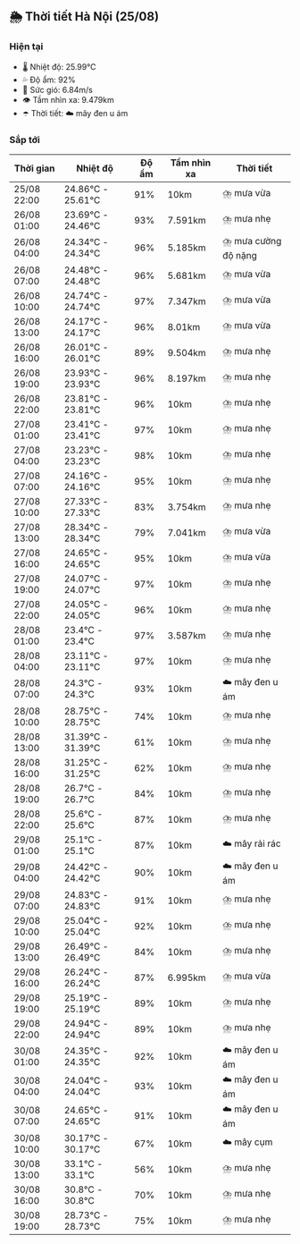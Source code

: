 ## 🌦️ Thời tiết Hà Nội (25/08)

### Hiện tại

- 🌡️ Nhiệt độ: 25.99℃
- 💦 Độ ẩm: 92%
- 💨 Sức gió: 6.84m/s
- 👁️ Tầm nhìn xa: 9.479km
- ☂️ Thời tiết: ☁️ mây đen u ám

### Sắp tới

| Thời gian | Nhiệt độ | Độ ẩm | Tầm nhìn xa | Thời tiết |
| --- | --- | --- | --- | --- |
| 25/08 22:00 | 24.86℃ - 25.61℃ | 91% | 10km | ⛈️ mưa vừa |
| 26/08 01:00 | 23.69℃ - 24.46℃ | 93% | 7.591km | ⛈️ mưa nhẹ |
| 26/08 04:00 | 24.34℃ - 24.34℃ | 96% | 5.185km | ⛈️ mưa cường độ nặng |
| 26/08 07:00 | 24.48℃ - 24.48℃ | 96% | 5.681km | ⛈️ mưa vừa |
| 26/08 10:00 | 24.74℃ - 24.74℃ | 97% | 7.347km | ⛈️ mưa vừa |
| 26/08 13:00 | 24.17℃ - 24.17℃ | 96% | 8.01km | ⛈️ mưa vừa |
| 26/08 16:00 | 26.01℃ - 26.01℃ | 89% | 9.504km | ⛈️ mưa nhẹ |
| 26/08 19:00 | 23.93℃ - 23.93℃ | 96% | 8.197km | ⛈️ mưa nhẹ |
| 26/08 22:00 | 23.81℃ - 23.81℃ | 96% | 10km | ⛈️ mưa nhẹ |
| 27/08 01:00 | 23.41℃ - 23.41℃ | 97% | 10km | ⛈️ mưa nhẹ |
| 27/08 04:00 | 23.23℃ - 23.23℃ | 98% | 10km | ⛈️ mưa nhẹ |
| 27/08 07:00 | 24.16℃ - 24.16℃ | 95% | 10km | ⛈️ mưa nhẹ |
| 27/08 10:00 | 27.33℃ - 27.33℃ | 83% | 3.754km | ⛈️ mưa nhẹ |
| 27/08 13:00 | 28.34℃ - 28.34℃ | 79% | 7.041km | ⛈️ mưa vừa |
| 27/08 16:00 | 24.65℃ - 24.65℃ | 95% | 10km | ⛈️ mưa vừa |
| 27/08 19:00 | 24.07℃ - 24.07℃ | 97% | 10km | ⛈️ mưa nhẹ |
| 27/08 22:00 | 24.05℃ - 24.05℃ | 96% | 10km | ⛈️ mưa nhẹ |
| 28/08 01:00 | 23.4℃ - 23.4℃ | 97% | 3.587km | ⛈️ mưa nhẹ |
| 28/08 04:00 | 23.11℃ - 23.11℃ | 97% | 10km | ⛈️ mưa nhẹ |
| 28/08 07:00 | 24.3℃ - 24.3℃ | 93% | 10km | ☁️ mây đen u ám |
| 28/08 10:00 | 28.75℃ - 28.75℃ | 74% | 10km | ⛈️ mưa nhẹ |
| 28/08 13:00 | 31.39℃ - 31.39℃ | 61% | 10km | ⛈️ mưa nhẹ |
| 28/08 16:00 | 31.25℃ - 31.25℃ | 62% | 10km | ⛈️ mưa nhẹ |
| 28/08 19:00 | 26.7℃ - 26.7℃ | 84% | 10km | ⛈️ mưa nhẹ |
| 28/08 22:00 | 25.6℃ - 25.6℃ | 87% | 10km | ⛈️ mưa nhẹ |
| 29/08 01:00 | 25.1℃ - 25.1℃ | 87% | 10km | ☁️ mây rải rác |
| 29/08 04:00 | 24.42℃ - 24.42℃ | 90% | 10km | ☁️ mây đen u ám |
| 29/08 07:00 | 24.83℃ - 24.83℃ | 91% | 10km | ⛈️ mưa nhẹ |
| 29/08 10:00 | 25.04℃ - 25.04℃ | 92% | 10km | ⛈️ mưa nhẹ |
| 29/08 13:00 | 26.49℃ - 26.49℃ | 84% | 10km | ⛈️ mưa nhẹ |
| 29/08 16:00 | 26.24℃ - 26.24℃ | 87% | 6.995km | ⛈️ mưa vừa |
| 29/08 19:00 | 25.19℃ - 25.19℃ | 89% | 10km | ⛈️ mưa nhẹ |
| 29/08 22:00 | 24.94℃ - 24.94℃ | 89% | 10km | ⛈️ mưa nhẹ |
| 30/08 01:00 | 24.35℃ - 24.35℃ | 92% | 10km | ☁️ mây đen u ám |
| 30/08 04:00 | 24.04℃ - 24.04℃ | 93% | 10km | ☁️ mây đen u ám |
| 30/08 07:00 | 24.65℃ - 24.65℃ | 91% | 10km | ☁️ mây đen u ám |
| 30/08 10:00 | 30.17℃ - 30.17℃ | 67% | 10km | ☁️ mây cụm |
| 30/08 13:00 | 33.1℃ - 33.1℃ | 56% | 10km | ⛈️ mưa nhẹ |
| 30/08 16:00 | 30.8℃ - 30.8℃ | 70% | 10km | ⛈️ mưa nhẹ |
| 30/08 19:00 | 28.73℃ - 28.73℃ | 75% | 10km | ⛈️ mưa nhẹ |
